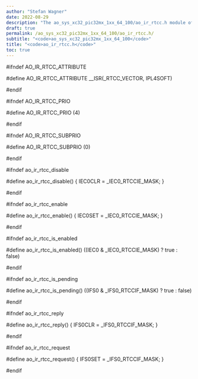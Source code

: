```yaml
---
author: "Stefan Wagner"
date: 2022-08-29
description: "The ao_sys_xc32_pic32mx_1xx_64_100/ao_ir_rtcc.h module of the ao real-time operating system."
draft: true
permalink: /ao_sys_xc32_pic32mx_1xx_64_100/ao_ir_rtcc.h/ 
subtitle: "<code>ao_sys_xc32_pic32mx_1xx_64_100</code>"
title: "<code>ao_ir_rtcc.h</code>"
toc: true
---
```


#ifndef AO_IR_RTCC_ATTRIBUTE

#define AO_IR_RTCC_ATTRIBUTE        __ISR(_RTCC_VECTOR, IPL4SOFT)

#endif

#ifndef AO_IR_RTCC_PRIO

#define AO_IR_RTCC_PRIO             (4)

#endif

#ifndef AO_IR_RTCC_SUBPRIO

#define AO_IR_RTCC_SUBPRIO          (0)

#endif

#ifndef ao_ir_rtcc_disable

#define ao_ir_rtcc_disable()        { IEC0CLR = _IEC0_RTCCIE_MASK; }

#endif

#ifndef ao_ir_rtcc_enable

#define ao_ir_rtcc_enable()         { IEC0SET = _IEC0_RTCCIE_MASK; }

#endif

#ifndef ao_ir_rtcc_is_enabled

#define ao_ir_rtcc_is_enabled()     ((IEC0 & _IEC0_RTCCIE_MASK) ? true : false)

#endif

#ifndef ao_ir_rtcc_is_pending

#define ao_ir_rtcc_is_pending()     ((IFS0 & _IFS0_RTCCIF_MASK) ? true : false)

#endif

#ifndef ao_ir_rtcc_reply

#define ao_ir_rtcc_reply()          { IFS0CLR = _IFS0_RTCCIF_MASK; }

#endif

#ifndef ao_ir_rtcc_request

#define ao_ir_rtcc_request()        { IFS0SET = _IFS0_RTCCIF_MASK; }

#endif

